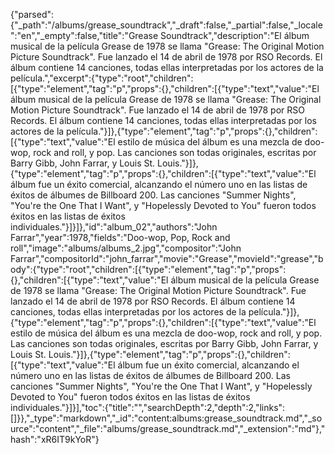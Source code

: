 {"parsed":{"_path":"/albums/grease_soundtrack","_draft":false,"_partial":false,"_locale":"en","_empty":false,"title":"Grease Soundtrack","description":"El álbum musical de la película Grease de 1978 se llama \"Grease: The Original Motion Picture Soundtrack\". Fue lanzado el 14 de abril de 1978 por RSO Records. El álbum contiene 14 canciones, todas ellas interpretadas por los actores de la película.","excerpt":{"type":"root","children":[{"type":"element","tag":"p","props":{},"children":[{"type":"text","value":"El álbum musical de la película Grease de 1978 se llama \"Grease: The Original Motion Picture Soundtrack\". Fue lanzado el 14 de abril de 1978 por RSO Records. El álbum contiene 14 canciones, todas ellas interpretadas por los actores de la película."}]},{"type":"element","tag":"p","props":{},"children":[{"type":"text","value":"El estilo de música del álbum es una mezcla de doo-wop, rock and roll, y pop. Las canciones son todas originales, escritas por Barry Gibb, John Farrar, y Louis St. Louis."}]},{"type":"element","tag":"p","props":{},"children":[{"type":"text","value":"El álbum fue un éxito comercial, alcanzando el número uno en las listas de éxitos de álbumes de Billboard 200. Las canciones \"Summer Nights\", \"You're the One That I Want\", y \"Hopelessly Devoted to You\" fueron todos éxitos en las listas de éxitos individuales."}]}]},"id":"album_02","authors":"John Farrar","year":1978,"fields":"Doo-wop, Pop, Rock and roll","image":"albums/albums_2.jpg","compositor":"John Farrar","compositorId":"john_farrar","movie":"Grease","movieId":"grease","body":{"type":"root","children":[{"type":"element","tag":"p","props":{},"children":[{"type":"text","value":"El álbum musical de la película Grease de 1978 se llama \"Grease: The Original Motion Picture Soundtrack\". Fue lanzado el 14 de abril de 1978 por RSO Records. El álbum contiene 14 canciones, todas ellas interpretadas por los actores de la película."}]},{"type":"element","tag":"p","props":{},"children":[{"type":"text","value":"El estilo de música del álbum es una mezcla de doo-wop, rock and roll, y pop. Las canciones son todas originales, escritas por Barry Gibb, John Farrar, y Louis St. Louis."}]},{"type":"element","tag":"p","props":{},"children":[{"type":"text","value":"El álbum fue un éxito comercial, alcanzando el número uno en las listas de éxitos de álbumes de Billboard 200. Las canciones \"Summer Nights\", \"You're the One That I Want\", y \"Hopelessly Devoted to You\" fueron todos éxitos en las listas de éxitos individuales."}]}],"toc":{"title":"","searchDepth":2,"depth":2,"links":[]}},"_type":"markdown","_id":"content:albums:grease_soundtrack.md","_source":"content","_file":"albums/grease_soundtrack.md","_extension":"md"},"hash":"xR6IT9kYoR"}